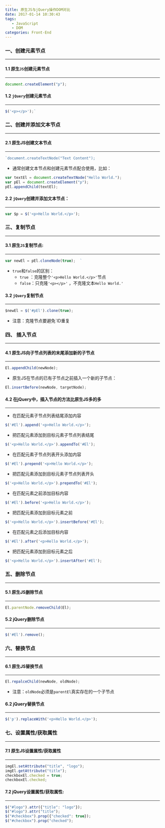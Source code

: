 ```yaml
---
title: 原生JS与jQuery操作DOM对比
date: 2017-01-14 10:30:43
tags: 
   - JavaScript
   - DOM
categories: Front-End
---
```


### 一、创建元素节点
---

#### 1.1 原生`JS`创建元素节点
---

```javascript
document.createElement("p");
```

#### 1.2 `jQuery`创建元素节点
---
<!--more-->

```javascript
$('<p></p>');`
```

### 二、创建并添加文本节点
---

#### 2.1 原生JS创建文本节点
---

```javascript
`document.createTextNode("Text Content");
```

- 通常创建文本节点和创建元素节点配合使用，比如：

```javascript
var textEl = document.createTextNode("Hello World.");
var pEl = document.createElement("p");
pEl.appendChild(textEl);
```

#### 2.2 `jQuery`创建并添加文本节点：
---

```javascript
var $p = $('<p>Hello World.</p>');
```

### 三、复制节点
---

#### 3.1 原生`JS`复制节点: 
---

```javascript
var newEl = pEl.cloneNode(true);  `
```
- `true`和`false`的区别：
   - `true` ：克隆整个`'<p>Hello World.</p>'`节点
   - `false`：只克隆`'<p></p>'` ，不克隆文本`Hello World.'`


#### 3.2 `jQuery`复制节点
---

```javascript
$newEl = $('#pEl').clone(true);
```

- 注意：克隆节点要避免`ID重复

### 四、 插入节点
---

#### 4.1 原生JS向子节点列表的末尾添加新的子节点
---

```javascript
El.appendChild(newNode);
```

- 原生JS在节点的已有子节点之前插入一个新的子节点：

```javascript
El.insertBefore(newNode, targetNode);
```

#### 4.2 在jQuery中，插入节点的方法比原生JS多的多
---

- 在匹配元素子节点列表结尾添加内容

```javascript
$('#El').append('<p>Hello World.</p>');		     
```

- 把匹配元素添加到目标元素子节点列表结尾

```javascript
$('<p>Hello World.</p>').appendTo('#El');     	 
```
- 在匹配元素子节点列表开头添加内容

```javascript
$('#El').prepend('<p>Hello World.</p>');		 
```

- 把匹配元素添加到目标元素子节点列表开头

```javascript
$('<p>Hello World.</p>').prependTo('#El');     
```

- 在匹配元素之前添加目标内容

```javascript
$('#El').before('<p>Hello World.</p>');		     
```

-  把匹配元素添加到目标元素之前

```javascript
$('<p>Hello World.</p>').insertBefore('#El'); 	 
```

- 在匹配元素之后添加目标内容

```javascript
$('#El').after('<p>Hello World.</p>');		      
```

-  把匹配元素添加到目标元素之后

```javascript
$('<p>Hello World.</p>').insertAfter('#El');	  	 
```

### 五、删除节点
---

#### 5.1 原生JS删除节点
---

```javascript
El.parentNode.removeChild(El);
```

#### 5.2 jQuery删除节点
---

```javascript
$('#El').remove();
```

### 六、替换节点
---

#### 6.1 原生JS替换节点
---

```javascript
El.repalceChild(newNode, oldNode);
```

- 注意：`oldNode`必须是`parentEl`真实存在的一个子节点

#### 6.2 jQuery替换节点
---

```javascript
$('p').replaceWith('<p>Hello World.</p>');
```

### 七、设置属性/获取属性
---

#### 7.1 原生JS设置属性/获取属性
---

```javascript
imgEl.setAttribute("title", "logo");
imgEl.getAttribute("title");
checkboxEl.checked = true;
checkboxEl.checked;
```


#### 7.2 jQuery设置属性/获取属性:
---

```javascript
$("#logo").attr({"title": "logo"});
$("#logo").attr("title");
$("#checkbox").prop({"checked": true});
$("#checkbox").prop("checked");
```